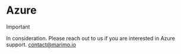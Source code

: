 # Azure

> [!IMPORTANT]
> In consideration.
> Please reach out to us if you are interested in Azure support. <contact@marimo.io>
